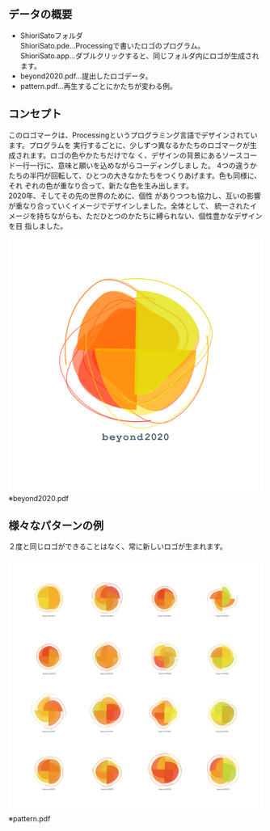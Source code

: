 ## データの概要
- ShioriSatoフォルダ<br>
ShioriSato.pde...Processingで書いたロゴのプログラム。<br>
ShioriSato.app...ダブルクリックすると、同じフォルダ内にロゴが生成されます。
- beyond2020.pdf...提出したロゴデータ。<br>
- pattern.pdf...再生するごとにかたちが変わる例。

## コンセプト
このロゴマークは、Processingというプログラミング言語でデザインされています。プログラムを 実行するごとに、少しずつ異なるかたちのロゴマークが生成されます。ロゴの色やかたちだけでな く、デザインの背景にあるソースコード一行一行に、意味と願いを込めながらコーディングしまし た。 4つの違うかたちの半円が回転して、ひとつの大きなかたちをつくりあげます。色も同様に、それ ぞれの色が重なり合って、新たな色を生み出します。<br>
2020年、そしてその先の世界のために、個性 がありつつも協力し、互いの影響が重なり合っていくイメージでデザインしました。全体として、 統一されたイメージを持ちながらも、ただひとつのかたちに縛られない、個性豊かなデザインを目 指しました。

![Alt Text](https://github.com/Beyond2020/AlgorithmicLogotype/blob/master/ShioriSato/beyond2020.jpg)<br>
※beyond2020.pdf

## 様々なパターンの例
２度と同じロゴができることはなく、常に新しいロゴが生まれます。

![Alt Text](https://github.com/Beyond2020/AlgorithmicLogotype/blob/master/ShioriSato/pattern.jpg) <br>
※pattern.pdf
